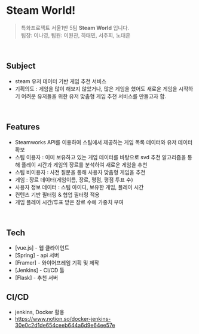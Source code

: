 # **Steam World!**


> 특화프로젝트 서울1반 5팀 **Steam World** 입니다. <br>
> 팀장: 이나영, 팀원: 이원찬, 하태민, 서주희, 노태훈

<br>

## Subject
- steam 유저 데이터 기반 게임 추천 서비스
- 기획의도 : 게임을 많이 해보지 않았거나, 많은 게임을 했어도 새로운 게임을 시작하기 어려운 유저들을 위한 유저 맞춤형 게임 추천 서비스를 만들고자 함.

<br>

## Features
- Steamworks API를 이용하여 스팀에서 제공하는 게임 목록 데이터와 유저 데이터 확보
- 스팀 이용자 : 이미 보유하고 있는 게임 데이터를 바탕으로 svd 추천 알고리즘을 통해 플레이 시간과 게임의 장르를 분석하여 새로운 게임을 추천
- 스팀 비이용자 : 사전 질문을 통해 사용자 맞춤형 게임을 추천
- 게임 : 장르 데이터(게임이름, 장르, 평점, 평점 투표 수)
- 사용자 정보 데이터 : 스팀 아이디, 보유한 게임, 플레이 시간
- 컨텐츠 기반 필터링 & 협업 필터링 적용
- 게임 플레이 시간/투표 받은 장르 수에 가중치 부여

<br>

## Tech
- [vue.js] - 웹 클라이언트
- [Spring] - api 서버
- [Framer] - 와이어프레임 기획 및 제작
- [Jenkins] - CI/CD 툴
- [Flask] - 추천 서버

## CI/CD
- jenkins, Docker 활용
- https://www.notion.so/docker-jenkins-30e0c2d1de654ceeb644a6d9e64ee57e